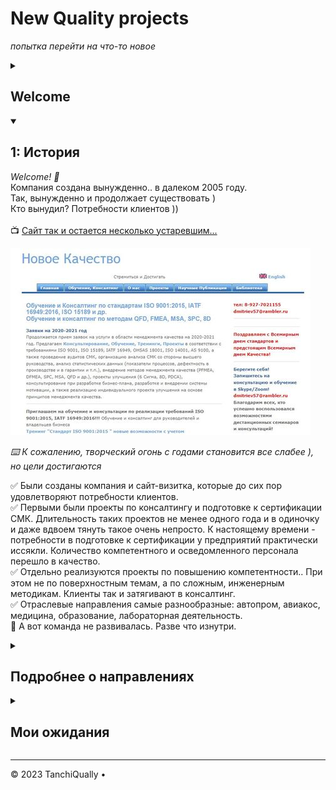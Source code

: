<!-- 
 репозиторий для НК проектов
-->

# New Quality projects
_попытка перейти на что-то новое_

<!-- 
 в общем...
-->

<details id=0>
<summary><h2>Welcome</h2></summary>
_Интересов слишком много, а жизни все меньше, чтобы их реализовать_
<br>Тем не менее, пока основное - работа, на ней и буду тренироваться.
</details>

<!-- 
  <<< Author notes:
-->

<details id=1 open>
<summary><h2> 1: История</h2></summary>

_Welcome! :wave:_
  <br>Компания создана вынужденно.. в далеком 2005 году.
  <br>Так, вынужденно и продолжает существовать )
  <br>Кто вынудил?  Потребности клиентов ))
  <br>
<br>:tv: [Сайт так и остается несколько устаревшим...](http://www.new-quality.ru/)

![как-то так...](/images/nq4history.JPG)

_:keyboard: К сожалению, творческий огонь с годами становится все слабее ), но цели достигаются_

:white_check_mark: Были созданы компания и сайт-визитка, которые до сих пор удовлетворяют потребности клиентов.
<br>:white_check_mark: Первыми были проекты по консалтингу и подготовке к сертификации СМК. Длительность таких проектов не менее одного года и в одиночку и даже вдвоем тянуть такое очень непросто. К настоящему времени - потребности в подготовке к сертификации у предприятий практически иссякли. Количество компетентного и осведомленного персонала перешло в качество.
<br>:white_check_mark: Отдельно реализуются проекты по повышению компетентности.. При этом не по поверхностным темам, а по сложным, инженерным методикам. Клиенты так и затягивают в консалтинг.
<br>:white_check_mark: Отраслевые направления самые разнообразные: автопром, авиакос, медицина, образование, лабораторная деятельность.
<br>:black_square_button: А вот команда не развивалась. Разве что изнутри.

</details>

<!-- 
  <<< Author notes: >>>
-->

<details id=2>
<summary><h2>Подробнее о направлениях</h2></summary>

Поехали! :tada:_

Много мудрых русских пословиц про "7 раз отмерь...", "не зная броду не лезь в воду" и прочих.
Но мы менее мудры, наша поговорка  - "Лиха беда начало".
А у главного компаньона, так вообще - "Главное - ввязаться в бой...".
 
### :keyboard: А вокруг столько всего...
* Кому-то нужна разработка и внедрение  систем менеджмента в соответствии с требованиями и рекомендациями ISO 9001, ISO 9004, IATF 16969, ISO 14001, OHSAS 18000, ISO 15189, ISO 50001 и другими..
* Кому-то нужен перевод, адаптация и внедрение требований и процедур иностранных заказчиков и партнеров.
* Автопрому нужно внедрение методик APQP/CP, FMEA, PPAP, QFD, SPC, MSA, 8D, 5S.
    * А сейчас и всем отраслям машиностроения не помешало бы...
* Лабораториям нужно понимание системных требований к компетентности ISO 7025 (или ISO 15189 - медицинским)
 <br>
 _И хорошо, если пока будет остваться тяга к знаниям! Значит, будут качественные продукты и качественная жизнь_

   ```
   Welcome to my GitHub profile!
   ```
   
* Дальнейшее развитие отражалось на сайте... Но... в период всяких карантинов работы стало больше, а здоровья и мотивации - меньше.
* Собственно GitHub - попытка вдохнуть что-то новое... и самомотивироваться

</details>
<!-- 
  <<< Author notes: 
-->

<details id=3>
<summary><h2>Мои ожидания</h2></summary>

_Стану еще более крутой, разберусь еще в большем количестве непрактичных, не приносящих прибыли вещей :sunglasses:_

При всей моей компьютерно ориентированности, мне не хватает терпеливости заниматься каким-то одним узким направлением.
C'est la vie!

Так что если вам в команду нужен кто-то, кто не боится разобраться в новом и передать знания и опыт - welcome:sparkles:
 
* Одна из задачек была - возможность бесплатной отработки простеньких сайтов для студентов.
<br> Первоначально вдохновила информация о наличии gh-pages, и как любитель писания в блокноте, получилось набросать первую страничку:
<br>:tv:[просто листочек информации...](https://tanchiqually.github.io/nq/)
<br> Сейчас, получив знак отличия "YOLO", вижу, что не все понимаю правильно и уже бардак, а не репозиторий )
<br> Более того, благодаря [подсказкам добрых людей](https://github.com/GnuriaN/format-README) я вижу, что и readme - тоже вполне себе информационная площадка! Которая может быть очень даже симпатичной.
<br>_олдскульные комрады, надеюсь, поймут мое воодушевление при виде стиля "Lexicon for Dos"_ 
<br> 
<br> 

| | что-то в этом есть| |
|:----:|:----:|:----:|
| 1 | 2 | 3 |
|:------------|:---------:|-------------:|
| но | надо еще |      разобраться |

<br> 
- [X] Придумать внешний вид резюме
- [ ] Написать основные категории
- [X] Опубликовать

- [ ] Пока не знаю, буду ли заманивать студентов для осваивания GitHub...
* Другое направление - осваивание '_Python_'
* Третье направление - доморощенная 'робототехника'
_по всем этим направлениям так или иначе дороги не первый год ведут на GitHub_
* Еще одна из 
 
</details>

<!--
  <<< Author notes: Footer >>>
  -->

---

&copy; 2023 TanchiQually &bull; 
